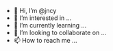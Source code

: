 - 👋 Hi, I’m @jncy
- 👀 I’m interested in ...
- 🌱 I’m currently learning ...
- 💞️ I’m looking to collaborate on ...
- 📫 How to reach me ...

<!---
jncy/jncy is a ✨ special ✨ repository because its `README.md` (this file) appears on your GitHub profile.
You can click the Preview link to take a look at your changes.
--->
